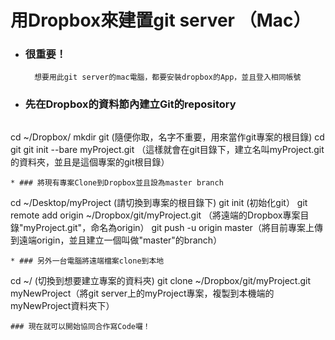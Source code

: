 # 用Dropbox來建置git server （Mac）

* ### 很重要！

        想要用此git server的mac電腦，都要安裝dropbox的App，並且登入相同帳號

* ### 先在Dropbox的資料節內建立Git的repository

   ```
 cd ~/Dropbox/
 mkdir git (隨便你取，名字不重要，用來當作git專案的根目錄)
 cd git
 git init --bare myProject.git （這樣就會在git目錄下，建立名叫myProject.git的資料夾，並且是這個專案的git根目錄）
   ```
* ### 將現有專案Clone到Dropbox並且設為master branch
```
cd ~/Desktop/myProject (請切換到專案的根目錄下)
git init (初始化git）
git remote add origin ~/Dropbox/git/myProject.git （將遠端的Dropbox專案目錄"myProject.git"，命名為origin）
git push -u origin master（將目前專案上傳到遠端origin，並且建立一個叫做"master"的branch）
```
* ### 另外一台電腦將遠端檔案clone到本地
```
cd ~/ (切換到想要建立專案的資料夾)
git clone ~/Dropbox/git/myProject.git myNewProject（將git server上的myProject專案，複製到本機端的myNewProject資料夾下）
```
### 現在就可以開始協同合作寫Code囉！